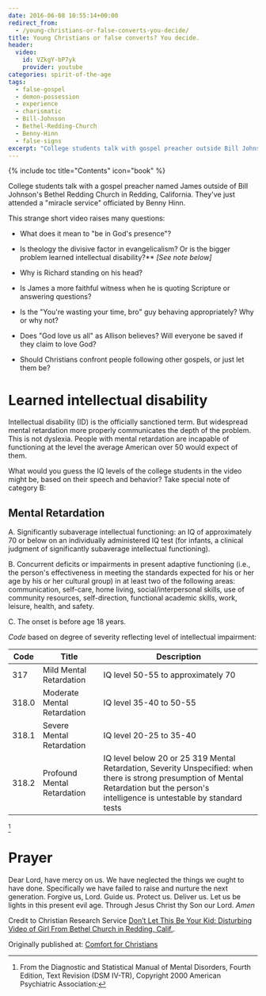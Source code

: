 ```yaml
---
date: 2016-06-08 10:55:14+00:00
redirect_from:
  - /young-christians-or-false-converts-you-decide/
title: Young Christians or false converts? You decide.
header:
  video:
    id: VZkgY-bP7yk
    provider: youtube
categories: spirit-of-the-age
tags:
  - false-gospel
  - demon-possession
  - experience
  - charismatic
  - Bill-Johnson
  - Bethel-Redding-Church
  - Benny-Hinn
  - false-signs
excerpt: "College students talk with gospel preacher outside Bill Johnson's Bethel Redding Church after miracle service officiated by Benny Hinn.  Strange video raises many questions."
---
```

{% include toc title="Contents" icon="book" %}



College students talk with a gospel preacher named James outside of Bill Johnson's Bethel Redding Church in Redding, California.  They've just attended a "miracle service" officiated by Benny Hinn.

This strange short video raises many questions:





  * What does it mean to "be in God's presence"?


  * Is theology the divisive factor in evangelicalism? Or is the bigger problem learned intellectual disability?** _[See note below]_



  * Why is Richard standing on his head?



  * Is James a more faithful witness when he is quoting Scripture or answering questions?



  * Is the "You're wasting your time, bro" guy behaving appropriately? Why or why not?



  * Does "God love us all" as Allison believes?  Will everyone be saved if they claim to love God?



  * Should Christians confront people following other gospels, or just let them be?










# Learned intellectual disability





Intellectual disability (ID) is the officially sanctioned term.  But widespread mental retardation more properly communicates the depth of the problem.  This is not dyslexia.  People with mental retardation are incapable of functioning at the level the average American over 50 would expect of them.

What would you guess the IQ levels of the college students in the video might be, based on their speech and behavior?  Take special note of category B:



## Mental Retardation

A. Significantly subaverage intellectual functioning: an IQ of approximately 70 or below on an individually administered IQ test (for infants, a clinical judgment of significantly subaverage intellectual functioning).

B. Concurrent deficits or impairments in present adaptive functioning (i.e., the person's effectiveness in meeting the standards expected for his or her age by his or her cultural group) in at least two of the following areas: communication, self-care, home living, social/interpersonal skills, use of community resources, self-direction, functional academic skills, work, leisure, health, and safety.

C. The onset is before age 18 years.

_Code_ based on degree of severity reflecting level of intellectual impairment:

Code | Title | Description
--- | --- | ---
317 | Mild Mental Retardation | IQ level 50-55 to approximately 70 
318.0 | Moderate Mental Retardation | IQ level 35-40 to 50-55 
318.1 | Severe Mental Retardation | IQ level 20-25 to 35-40 
318.2 | Profound Mental Retardation | IQ level below 20 or 25 319 Mental Retardation, Severity Unspecified: when there is strong presumption of Mental Retardation but the person's intelligence is untestable by standard tests

[^7d81f5fb]

[^7d81f5fb]: From the Diagnostic and Statistical Manual of Mental Disorders, Fourth Edition, Text Revision (DSM IV-TR), Copyright 2000 American Psychiatric Association:







# Prayer





Dear Lord, have mercy on us.  We have neglected the things we ought to have done. Specifically we have failed to raise and nurture the next generation.  Forgive us, Lord.  Guide us.  Protect us.  Deliver us.  Let us be lights in this present evil age.  Through Jesus Christ thy Son our Lord.  _Amen_

Credit to Christian Research Service [Don’t Let This Be Your Kid: Disturbing Video of Girl From Bethel Church in Redding, Calif.](http://www.christianresearchservice.com/dont-let-this-be-your-kid-disturbing-video-of-girl-from-bethel-church-in-redding-calif/).

<div>Originally published at: <a href='http://www.alecsatin.com/'>Comfort for Christians</a></div>
